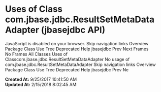 # Uses of Class com.jbase.jdbc.ResultSetMetaDataAdapter (jbasejdbc   API)

JavaScript is disabled on your browser. Skip navigation links Overview Package Class Use Tree Deprecated Help jbasejdbc Prev Next Frames No Frames All Classes Uses of Classcom.jbase.jdbc.ResultSetMetaDataAdapter No usage of com.jbase.jdbc.ResultSetMetaDataAdapter Skip navigation links Overview Package Class Use Tree Deprecated Help jbasejdbc Prev Ne  

**Created At:** 9/25/2017 10:41:50 AM  
**Updated At:** 2/15/2018 8:02:45 AM  

